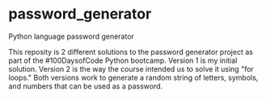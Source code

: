 # password_generator
Python language password generator 

This reposity is 2 different solutions to the password generator project as part of the #100DaysofCode Python bootcamp. Version 1 is my initial solution. Version 2 is the way the course intended us to solve it using "for loops." Both versions work to generate a random string of letters, symbols, and numbers that can be used as a password. 
